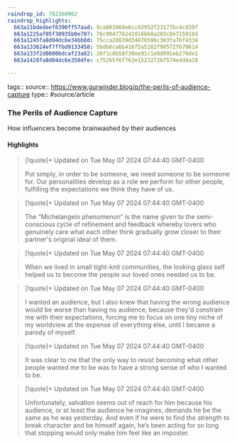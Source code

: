 ```yaml
---
raindrop_id: 782360962
raindrop_highlights:
  663a11bdedeef6390ff57aad: 9ca803069e6cc42952f23177bc4cd39f
  663a1225af05f30935b0e707: 76c904776241916b68a283c8e715018d
  663a1245fa8d04dc6e34bb8d: 75cca20639d34076596c303fa7bf4334
  663a133624ef7ffbd9133458: 5bdb6ca6b416f5a5182f90572f670614
  663a133f2d0000bdcaf23a82: 26f1c8b58f30ee91c1e8d991eb270de1
  663a1428fa8d04dc6e350dfe: c752b5f6f763e1523272b7574e4d4a28

---
```


tags::
source:: https://www.gurwinder.blog/p/the-perils-of-audience-capture
type:: #source/article

### The Perils of Audience Capture

How influencers become brainwashed by their audiences

#### Highlights

> [!quote]+ Updated on Tue May 07 2024 07:44:40 GMT-0400
>
> Put simply, in order to be someone, we need someone to be someone for. Our personalities develop as a role we perform for other people, fulfilling the expectations we think they have of us.

> [!quote]+ Updated on Tue May 07 2024 07:44:40 GMT-0400
>
> The “Michelangelo phenomenon” is the name given to the semi-conscious cycle of refinement and feedback whereby lovers who genuinely care what each other think gradually grow closer to their partner&#39;s original ideal of them.

> [!quote]+ Updated on Tue May 07 2024 07:44:40 GMT-0400
>
> When we lived in small tight-knit communities, the looking glass self helped us to become the people our loved ones needed us to be.

> [!quote]+ Updated on Tue May 07 2024 07:44:40 GMT-0400
>
> I wanted an audience, but I also knew that having the wrong audience would be worse than having no audience, because they&#39;d constrain me with their expectations, forcing me to focus on one tiny niche of my worldview at the expense of everything else, until I became a parody of myself.

> [!quote]+ Updated on Tue May 07 2024 07:44:40 GMT-0400
>
> It was clear to me that the only way to resist becoming what other people wanted me to be was to have a strong sense of who I wanted to be.

> [!quote]+ Updated on Tue May 07 2024 07:44:40 GMT-0400
>
> Unfortunately, salvation seems out of reach for him because his audience, or at least the audience he imagines, demands he be the same as he was yesterday. And even if he were to find the strength to break character and be himself again, he’s been acting for so long that stopping would only make him feel like an imposter.
